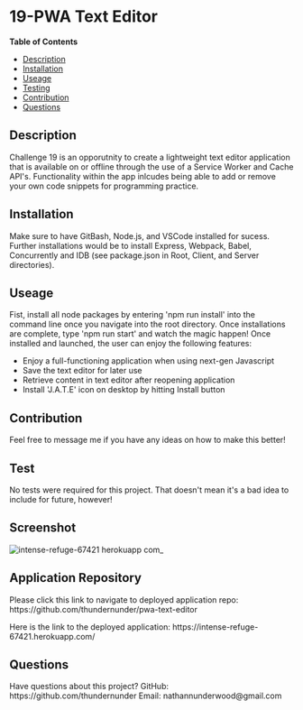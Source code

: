 <h1>19-PWA Text Editor</h1> 

<strong>Table of Contents</strong>
* [Description](#description)
* [Installation](#installation)
* [Useage](#useage)
* [Testing](#test)
* [Contribution](#contribution)
* [Questions](#questions)

<h2>Description</h2>
<p>Challenge 19 is an opporutnity to create a lightweight text editor application that is available on or offline through the use of a Service Worker and Cache API's. Functionality within the app inlcudes being able to add or remove your own code snippets for programming practice.</p> 

<h2>Installation</h2>
<p>Make sure to have GitBash, Node.js, and VSCode installed for sucess. Further installations would be to install Express, Webpack, Babel, Concurrently and IDB (see package.json in Root, Client, and Server directories).</p>

<h2>Useage</h2>
<p>Fist, install all node packages by entering 'npm run install' into the command line once you navigate into the root directory. Once installations are complete, type 'npm run start' and watch the magic happen! Once installed and launched, the user can enjoy the following features:
<ul>
<li>Enjoy a full-functioning application when using next-gen Javascript</li>
<li>Save the text editor for later use</li>
<li>Retrieve content in text editor after reopening application</li>
<li>Install 'J.A.T.E' icon on desktop by hitting Install button</li>
</ul>
</p>

<h2>Contribution</h2>
<p>Feel free to message me if you have any ideas on how to make this better!</p>

<h2>Test</h2>
<p>No tests were required for this project. That doesn't mean it's a bad idea to include for future, however!</p>

<h2>Screenshot</h2>

![intense-refuge-67421 herokuapp com_](https://user-images.githubusercontent.com/98553537/202520535-0df3a1f7-0441-4905-8d21-bcdcd34619a6.png)

<h2>Application Repository</h2>
<p>Please click this link to navigate to deployed application repo: https://github.com/thundernunder/pwa-text-editor</p>
<p>Here is the link to the deployed application: https://intense-refuge-67421.herokuapp.com/</p>

<h2>Questions</h2>
<p>Have questions about this project?
GitHub: https://github.com/thundernunder
Email: nathannunderwood@gmail.com</p>
